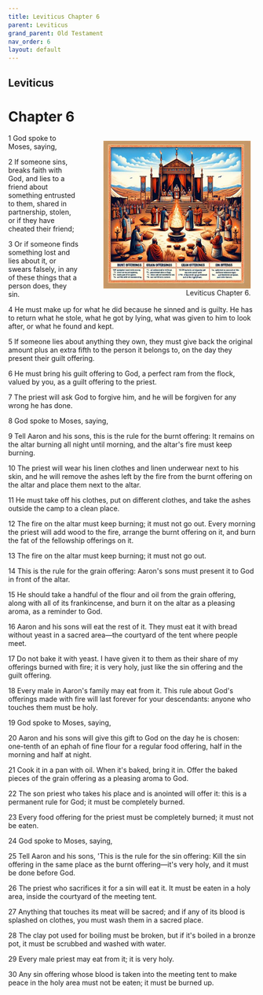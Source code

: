 ```yaml
---
title: Leviticus Chapter 6
parent: Leviticus
grand_parent: Old Testament
nav_order: 6
layout: default
---
```


## Leviticus

# Chapter 6

<figure style="float: right; margin-right: 10px;">
    <img src="/assets/Image/Leviticus/500/6.jpg" alt="Leviticus Chapter 6" style="width: 300px; height: 300px; float: right;padding-left: 10px;"/>
    <figcaption style="clear: both;text-align: right;">Leviticus Chapter 6.</figcaption>
</figure>
1 God spoke to Moses, saying,

2 If someone sins, breaks faith with God, and lies to a friend about something entrusted to them, shared in partnership, stolen, or if they have cheated their friend;

3 Or if someone finds something lost and lies about it, or swears falsely, in any of these things that a person does, they sin.

4 He must make up for what he did because he sinned and is guilty. He has to return what he stole, what he got by lying, what was given to him to look after, or what he found and kept.

5 If someone lies about anything they own, they must give back the original amount plus an extra fifth to the person it belongs to, on the day they present their guilt offering.

6 He must bring his guilt offering to God, a perfect ram from the flock, valued by you, as a guilt offering to the priest.

7 The priest will ask God to forgive him, and he will be forgiven for any wrong he has done.

8 God spoke to Moses, saying,

9 Tell Aaron and his sons, this is the rule for the burnt offering: It remains on the altar burning all night until morning, and the altar's fire must keep burning.

10 The priest will wear his linen clothes and linen underwear next to his skin, and he will remove the ashes left by the fire from the burnt offering on the altar and place them next to the altar.

11 He must take off his clothes, put on different clothes, and take the ashes outside the camp to a clean place.

12 The fire on the altar must keep burning; it must not go out. Every morning the priest will add wood to the fire, arrange the burnt offering on it, and burn the fat of the fellowship offerings on it.

13 The fire on the altar must keep burning; it must not go out.

14 This is the rule for the grain offering: Aaron's sons must present it to God in front of the altar.

15 He should take a handful of the flour and oil from the grain offering, along with all of its frankincense, and burn it on the altar as a pleasing aroma, as a reminder to God.

16 Aaron and his sons will eat the rest of it. They must eat it with bread without yeast in a sacred area—the courtyard of the tent where people meet.

17 Do not bake it with yeast. I have given it to them as their share of my offerings burned with fire; it is very holy, just like the sin offering and the guilt offering.

18 Every male in Aaron's family may eat from it. This rule about God's offerings made with fire will last forever for your descendants: anyone who touches them must be holy.

19 God spoke to Moses, saying,

20 Aaron and his sons will give this gift to God on the day he is chosen: one-tenth of an ephah of fine flour for a regular food offering, half in the morning and half at night.

21 Cook it in a pan with oil. When it's baked, bring it in. Offer the baked pieces of the grain offering as a pleasing aroma to God.

22 The son priest who takes his place and is anointed will offer it: this is a permanent rule for God; it must be completely burned.

23 Every food offering for the priest must be completely burned; it must not be eaten.

24 God spoke to Moses, saying,

25 Tell Aaron and his sons, 'This is the rule for the sin offering: Kill the sin offering in the same place as the burnt offering—it's very holy, and it must be done before God.

26 The priest who sacrifices it for a sin will eat it. It must be eaten in a holy area, inside the courtyard of the meeting tent.

27 Anything that touches its meat will be sacred; and if any of its blood is splashed on clothes, you must wash them in a sacred place.

28 The clay pot used for boiling must be broken, but if it's boiled in a bronze pot, it must be scrubbed and washed with water.

29 Every male priest may eat from it; it is very holy.

30 Any sin offering whose blood is taken into the meeting tent to make peace in the holy area must not be eaten; it must be burned up.


